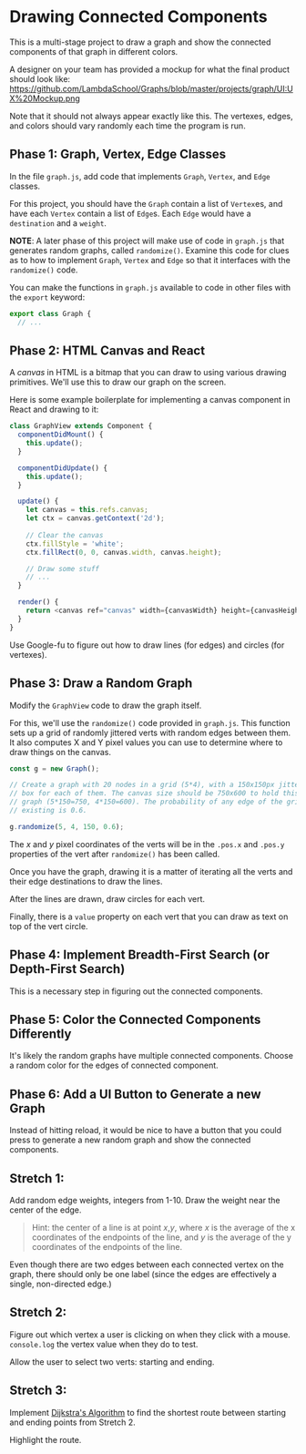  # Drawing Connected Components

This is a multi-stage project to draw a graph and show the connected
components of that graph in different colors.

A designer on your team has provided a mockup for what the final product should look like:  https://github.com/LambdaSchool/Graphs/blob/master/projects/graph/UI:UX%20Mockup.png

Note that it should not always appear exactly like this.  The vertexes, edges, and colors should vary randomly each time the program is run.  

## Phase 1: Graph, Vertex, Edge Classes

In the file `graph.js`, add code that implements `Graph`, `Vertex`, and
`Edge` classes.

For this project, you should have the `Graph` contain a list of
`Vertex`es, and have each `Vertex` contain a list of `Edge`s. Each
`Edge` would have a `destination` and a `weight`.

**NOTE**: A later phase of this project will make use of code in
`graph.js` that generates random graphs, called `randomize()`. Examine
this code for clues as to how to implement `Graph`, `Vertex` and `Edge`
so that it interfaces with the `randomize()` code.

You can make the functions in `graph.js` available to code in other
files with the `export` keyword:

```javascript
export class Graph { 
  // ...
```

## Phase 2: HTML Canvas and React

A _canvas_ in HTML is a bitmap that you can draw to using various
drawing primitives. We'll use this to draw our graph on the screen.

Here is some example boilerplate for implementing a canvas component in
React and drawing to it:

```javascript
class GraphView extends Component {
  componentDidMount() {
    this.update();
  }

  componentDidUpdate() {
    this.update();
  }

  update() {
    let canvas = this.refs.canvas;
    let ctx = canvas.getContext('2d');
    
    // Clear the canvas
    ctx.fillStyle = 'white';
    ctx.fillRect(0, 0, canvas.width, canvas.height);

    // Draw some stuff
    // ...
  }

  render() {
    return <canvas ref="canvas" width={canvasWidth} height={canvasHeight}></canvas>;
  }
}
```

Use Google-fu to figure out how to draw lines (for edges) and circles (for vertexes).


## Phase 3: Draw a Random Graph

Modify the `GraphView` code to draw the graph itself.

For this, we'll use the `randomize()` code provided in `graph.js`. This
function sets up a grid of randomly jittered verts with random edges
between them. It also computes X and Y pixel values you can use to
determine where to draw things on the canvas.

```javascript
const g = new Graph();

// Create a graph with 20 nodes in a grid (5*4), with a 150x150px jitter
// box for each of them. The canvas size should be 750x600 to hold this
// graph (5*150=750, 4*150=600). The probability of any edge of the grid
// existing is 0.6.

g.randomize(5, 4, 150, 0.6);
```

The _x_ and _y_ pixel coordinates of the verts will be in the `.pos.x`
and `.pos.y` properties of the vert after `randomize()` has been called.

Once you have the graph, drawing it is a matter of iterating all the
verts and their edge destinations to draw the lines. 

After the lines are drawn, draw circles for each vert.

Finally, there is a `value` property on each vert that you can draw as
text on top of the vert circle.


## Phase 4: Implement Breadth-First Search (or Depth-First Search)

This is a necessary step in figuring out the connected components.

## Phase 5: Color the Connected Components Differently

It's likely the random graphs have multiple connected components. Choose
a random color for the edges of connected component.

## Phase 6: Add a UI Button to Generate a new Graph

Instead of hitting reload, it would be nice to have a button that you
could press to generate a new random graph and show the connected
components.

## Stretch 1:

Add random edge weights, integers from 1-10. Draw the weight near the center of the edge.

> Hint: the center of a line is at point _x_,_y_, where _x_ is the average of
> the x coordinates of the endpoints of the line, and _y_ is the average of the
> y coordinates of the endpoints of the line.

Even though there are two edges between each connected vertex on the graph,
there should only be one label (since the edges are effectively a single,
non-directed edge.)


## Stretch 2:

Figure out which vertex a user is clicking on when they click with a mouse.
`console.log` the vertex value when they do to test.

Allow the user to select two verts: starting and ending.


## Stretch 3:

Implement [Dijkstra's
Algorithm](https://en.wikipedia.org/wiki/Dijkstra%27s_algorithm) to find the
shortest route between starting and ending points from Stretch 2.

Highlight the route.
